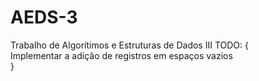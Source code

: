 # AEDS-3
Trabalho de Algorítimos e Estruturas de Dados III
TODO: {
</br>Implementar a adição de registros em espaços vazios
</br>}
